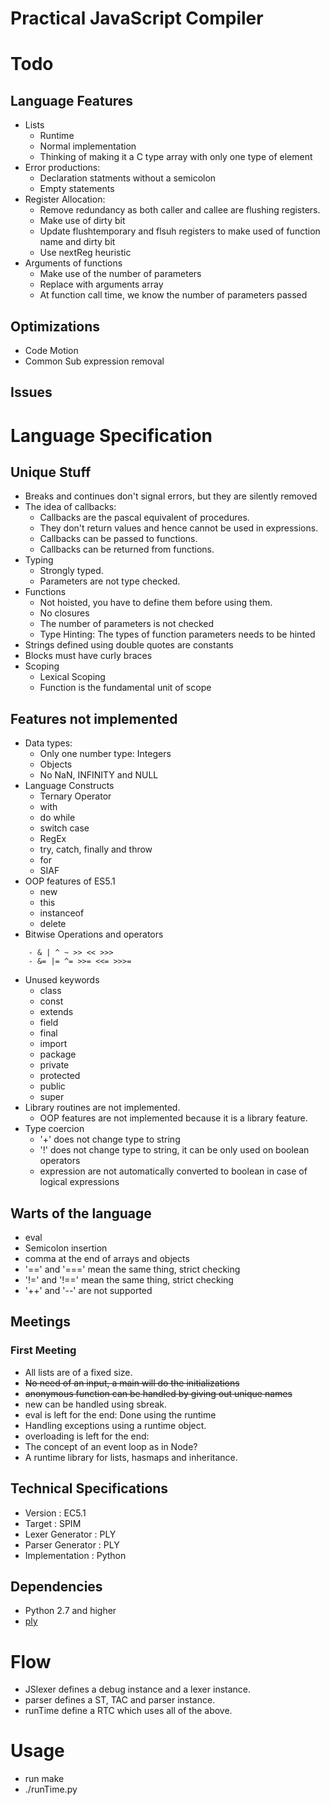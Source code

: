 # Practical JavaScript Compiler

# Todo
## Language Features
- Lists
    - Runtime
    - Normal implementation
    - Thinking of making it a C type array with only one type of element
- Error productions:
    - Declaration statments without a semicolon
    - Empty statements
- Register Allocation:
    - Remove redundancy as both caller and callee are flushing registers.
    - Make use of dirty bit
    - Update flushtemporary and flsuh registers to make used of function name
    and dirty bit
    - Use nextReg heuristic
- Arguments of functions
    - Make use of the number of parameters
    - Replace with arguments array
    - At function call time, we know the number of parameters passed

## Optimizations
- Code Motion
- Common Sub expression removal

## Issues

# Language Specification
## Unique Stuff
- Breaks and continues don't signal errors, but they are silently removed
- The idea of callbacks:
    - Callbacks are the pascal equivalent of procedures.
    - They don't return values and hence cannot be used in expressions.
    - Callbacks can be passed to functions.
    - Callbacks can be returned from functions.
- Typing
    - Strongly typed.
    - Parameters are not type checked.
- Functions
    - Not hoisted, you have to define them before using them.
    - No closures
    - The number of parameters is not checked
    - Type Hinting: The types of function parameters needs to be hinted
- Strings defined using double quotes are constants
- Blocks must have curly braces
- Scoping
    - Lexical Scoping
    - Function is the fundamental unit of scope

## Features not implemented
- Data types:
    - Only one number type: Integers
    - Objects
    - No NaN, INFINITY and NULL
- Language Constructs
    - Ternary Operator
    - with
    - do while
    - switch case
    - RegEx
    - try, catch, finally and throw
    - for 
    - SIAF
- OOP features of ES5.1
    - new
    - this
    - instanceof
    - delete
- Bitwise Operations and operators
```
    - & | ^ ~ >> << >>>
    - &= |= ^= >>= <<= >>>=
```
- Unused keywords
    - class
    - const
    - extends
    - field
    - final
    - import
    - package
    - private
    - protected
    - public
    - super
- Library routines are not implemented.
    - OOP features are not implemented because it is a library feature.
- Type coercion
    - '+' does not change type to string
    - '!' does not change type to string, it can be only used on boolean operators
    - expression are not automatically converted to boolean in case of logical expressions

## Warts of the language
- eval
- Semicolon insertion
- comma at the end of arrays and objects
- '==' and '===' mean the same thing, strict checking
- '!=' and '!==' mean the same thing, strict checking
- '++' and '--' are not supported

## Meetings
### First Meeting
- All lists are of a fixed size.
- ~~No need of an input, a main will do the initializations~~
- ~~anonymous function can be handled by giving out unique names~~
- new can be handled using sbreak.
- eval is left for the end: Done using the runtime
- Handling exceptions using a runtime object.
- overloading is left for the end: 
- The concept of an event loop as in Node?
- A runtime library for lists, hasmaps and inheritance.

## Technical Specifications
- Version                              : EC5.1
- Target                               : SPIM
- Lexer Generator                      : PLY
- Parser Generator                     : PLY
- Implementation                       : Python

## Dependencies
- Python 2.7 and higher
- [ply](https://github.com/dabeaz/ply)

# Flow
- JSlexer defines a debug instance and a lexer instance.
- parser defines a ST, TAC and parser instance.
- runTime define a RTC which uses all of the above.

# Usage
- run make
- ./runTime.py <testFileName>

